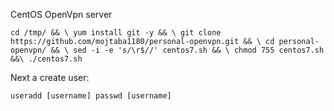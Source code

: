 
CentOS OpenVpn server

`
cd /tmp/ && \
yum install git -y && \
git clone https://github.com/mojtaba1180/personal-openvpn.git && \
cd personal-openvpn/ && \
sed -i -e 's/\r$//' centos7.sh && \
chmod 755 centos7.sh &&\
./centos7.sh 
`

Next a create user: 

`
useradd [username]
passwd [username]
`
